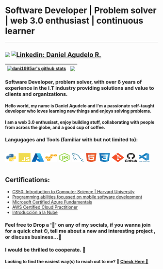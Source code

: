 # Software Developer | Problem solver | web 3.0 enthusiast | continuous learner
---
<!-- [![GitHub dani1995ar](https://img.shields.io/github//dani1995ar?label=follow&style=social)](https://github.com/dani1995ar) -->

![](https://komarev.com/ghpvc/?username=dani1995ar&color=blue&style=plastic&label=VIEWS)
[![Linkedin: Daniel Agudelo R.](https://img.shields.io/badge/follow-Daniel%20Agudelo%20R.-blue?style=flat-square&logo=Linkedin&logoColor=white&link=https://www.linkedin.com/in/daniel-agudelo-ramirez/)](https://www.linkedin.com/in/daniel-agudelo-ramirez/)
---
| <a href="https://github.com/anuraghazra/github-readme-stats"><img align="center" src="https://github-readme-stats.vercel.app/api?username=dani1995ar&show_icons=true&hide_title=true&theme=buefy&hide_border=true&count_private=true&hide=stars" alt="dani1995ar's github stats" /></a> | <a href="https://github.com/anuraghazra/github-readme-stats"><img align="center" src="https://github-readme-stats.vercel.app/api/top-langs/?username=dani1995ar&layout=compact&theme=buefy&hide_border=true" /></a> |
| ------------- | ------------- |

### Software Developer, problem solver, with over 6 years of experience in the I.T industry providing solutions and value to clients and organizations.

#### Hello world, my name is Daniel Agudelo and I'm a passionate self-taught developer who loves learning new things and enjoys solving problems.

#### I am a web 3.0 enthusiast, enjoy building stuff, collaborating with people from across the globe, and a good cup of coffee.

### Langugages and Tools (familiar with but not limited to):
<div style="display: inline_block"><br>
  <img align="center" alt="Python" height="30" width="40" src="https://raw.githubusercontent.com/devicons/devicon/master/icons/python/python-original.svg">
  <img align="center" alt="Js" height="30" width="40" src="https://raw.githubusercontent.com/devicons/devicon/master/icons/javascript/javascript-plain.svg">
  <img align="center" alt="Azure" height="30" width="40" src="https://raw.githubusercontent.com/devicons/devicon/master/icons/azure/azure-original.svg">
  <img align="center" alt="AWS" height="30" width="40" src="https://raw.githubusercontent.com/devicons/devicon/master/icons/amazonwebservices/amazonwebservices-original.svg">
  <img align="center" alt="Node-Js" height="30" width="40" src="https://raw.githubusercontent.com/devicons/devicon/master/icons/nodejs/nodejs-original.svg">
  <img align="center" alt="MySQL" height="30" width="40" src="https://raw.githubusercontent.com/devicons/devicon/master/icons/mysql/mysql-original.svg">
  <img align="center" alt="HTML" height="30" width="40" src="https://raw.githubusercontent.com/devicons/devicon/master/icons/html5/html5-original.svg">
  <img align="center" alt="CSS" height="30" width="40" src="https://raw.githubusercontent.com/devicons/devicon/master/icons/css3/css3-original.svg">
  <img align="center" alt="GIT" height="30" width="40" src="https://raw.githubusercontent.com/devicons/devicon/master/icons/git/git-original.svg">
  <img align="center" alt="Github" height="30" width="40" src="https://raw.githubusercontent.com/devicons/devicon/master/icons/github/github-original-wordmark.svg">
  <img align="center" alt="VS-code" height="30" width="40" src="https://raw.githubusercontent.com/devicons/devicon/master/icons/vscode/vscode-original-wordmark.svg">
</div>
<br/>

## Certifications:
- [CS50: Introduction to Computer Science | Harvard University](https://courses.edx.org/certificates/aaf6933b97664bad97305ab281398bd0)
- [Programming abilities focussed on mobile software development](https://github.com/dani1995ar/dani1995ar/blob/main/MisionTIC%20sin%20CC.pdf)
- [Microsoft Certified Azure Fundamentals](https://github.com/dani1995ar/dani1995ar/blob/main/Microsoft_Certified_Professional_Certificate_0.pdf)
- [AWS Certified Cloud Practitioner](https://www.credly.com/badges/dbae1b82-fee6-48f5-b7df-94e0107030c0/public_url)
- [Introducción a la Nube](https://platzi.com/p/DanielAgudelo/curso/2200-course/diploma/detalle/)


### Feel free to Drop a '👋' on any of my socials, if you wanna join for a quick chat ⏱, tell me about a new and interesting project , or discuss business...💼
### I would be thrilled to cooperate. 🤝

#### Looking to find the easiest way(s) to reach out to me? 🤗 [Check Here 🔗](https://www.linkedin.com/in/daniel-agudelo-ramirez/)
